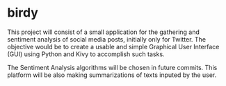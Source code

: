 # birdy

This project will consist of a small application for the gathering and sentiment
analysis of social media posts, initially only for Twitter. The objective would
be to create a usable and simple Graphical User Interface (GUI) using Python and
Kivy to accomplish such tasks.

The Sentiment Analysis algorithms will be chosen in future commits. This
platform will be also making summarizations of texts inputed by the user.